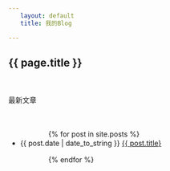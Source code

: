 ```yaml
---
　　layout: default
　　title: 我的Blog

---
```


<h2>{{ page.title }}</h2>

　　<p>最新文章</p>

　　　　　

<ul>
　　　　{% for post in site.posts %}
 <li>{{ post.date | date_to_string }} <a href="{{ site.baseurl }}{{ post.url }}">{{ post.title}</a></li>


　　　　{% endfor %}
</ul>

